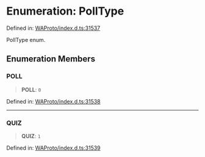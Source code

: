 # Enumeration: PollType

Defined in: [WAProto/index.d.ts:31537](https://github.com/Fokusdotid/bail/blob/043003e0dc220c8f52aef36f90c7026f3a192427/WAProto/index.d.ts#L31537)

PollType enum.

## Enumeration Members

### POLL

> **POLL**: `0`

Defined in: [WAProto/index.d.ts:31538](https://github.com/Fokusdotid/bail/blob/043003e0dc220c8f52aef36f90c7026f3a192427/WAProto/index.d.ts#L31538)

***

### QUIZ

> **QUIZ**: `1`

Defined in: [WAProto/index.d.ts:31539](https://github.com/Fokusdotid/bail/blob/043003e0dc220c8f52aef36f90c7026f3a192427/WAProto/index.d.ts#L31539)
